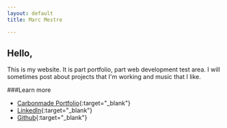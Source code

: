 ```yaml
---
layout: default
title: Marc Mestre

---
```

## Hello,

This is my website. It is part portfolio, part web development test area. I will sometimes post about projects that I'm working and music that I like.

\###Learn more

* [Carbonmade Portfolio](https://marcmestre.carbonmade.com/){:target="_blank"}
* [LinkedIn](https://www.linkedin.com/in/marc-mestre-99147721/){:target="_blank"}
* [Github](https://github.com/MarcLightning){:target="_blank"}